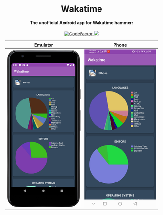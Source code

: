 <h1 align="center">Wakatime</h1>
<div align="center">
    <h4>The unofficial Android app for Wakatime:hammer:</h4>
    <a href="https://www.codefactor.io/repository/github/ethosa/wakatime">
        <img src="https://www.codefactor.io/repository/github/ethosa/wakatime/badge?s=a41881c4d5cac2a96e77d9d06676e8e9f3259be3" alt="CodeFactor" />
    </a>
    <a href="https://wakatime.com/badge/github/Ethosa/WakatimeBot">
        <img src="https://wakatime.com/badge/github/Ethosa/WakatimeBot.svg">
    </a>
</div>

<div align="center">

| Emulator | Phone |
| :---:    | :---: |
|<img src="https://github.com/Ethosa/Wakatime/blob/master/screenshots/one.png" alt="Emulator" width="350px">|<img src="https://github.com/Ethosa/Wakatime/blob/master/screenshots/two.jpg" alt="Phone" width="350px">|

</div>
